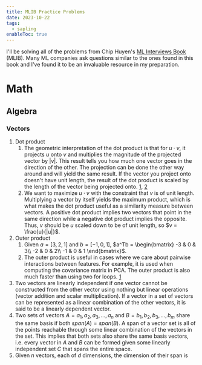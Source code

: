 ```yaml
---
title: MLIB Practice Problems
date: 2023-10-22
tags:
  - sapling
enableToc: true
---
```

I'll be solving all of the problems from Chip Huyen's [ML Interviews Book](https://huyenchip.com/ml-interviews-book/) (MLIB). Many ML companies ask questions similar to the ones found in this book and I've found it to be an invaluable resource in my preparation.

# Math

## Algebra
### Vectors
1. Dot product
	1. The geometric interpretation of the dot product is that for $u \cdot v$, it projects $u$ onto $v$ and multiplies the magnitude of the projected vector by $|v|$. This result tells you how much one vector goes in the direction of the other. The projection can be done the other way around and will yield the same result. If the vector you project onto doesn't have unit length, the result of the dot product is scaled by the length of the vector being projected onto. [1](https://math.stackexchange.com/questions/805954/what-does-the-dot-product-of-two-vectors-represent), [2](https://gregorygundersen.com/blog/2018/06/26/dot-product/)
	2. We want to maximize $u \cdot v$ with the constraint that $v$ is of unit length. Multiplying a vector by itself yields the maximum product, which is what makes the dot product useful as a similarity measure between vectors. A positive dot product implies two vectors that point in the same direction while a negative dot product implies the opposite. Thus, $v$ should be $u$ scaled down to be of unit length, so $v = \frac{u}{|u|}$.
2. Outer product
	1. Given $a = [3, 2, 1]$ and $b = [-1, 0, 1]$, $a^Tb = \begin{bmatrix} -3 & 0 & 3\\ -2 & 0 & 2\\ -1 & 0 & 1 \end{bmatrix}$.
	2. The outer product is useful in cases where we care about pairwise interactions between features. For example, it is used when computing the covariance matrix in PCA. The outer product is also much faster than using two for loops. [1](https://towardsdatascience.com/outer-products-a-love-letter-b29a2c2c818e)
3. Two vectors are linearly independent if one vector cannot be constructed from the other vector using nothing but linear operations (vector addition and scalar multiplication). If a vector in a set of vectors can be represented as a linear combination of the other vectors, it is said to be a linearly dependent vector.
4. Two sets of vectors $A = a_1, a_2, a_3, \ldots, a_n$ and $B = b_1, b_2, b_3, \ldots, b_m$ share the same basis if both $span(A) = span(B)$. A span of a vector set is all of the points reachable through some linear combination of the vectors in the set. This implies that both sets also share the same basis vectors, i.e. every vector in $A$ and $B$ can be formed given some linearly independent set $C$ that spans the entire space.
5. Given $n$ vectors, each of $d$ dimensions, the dimension of their span is 